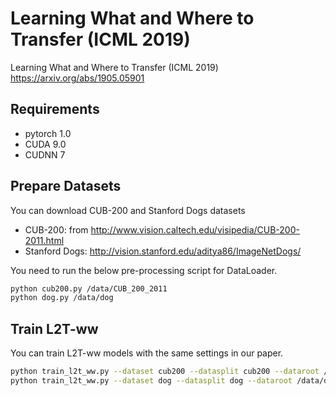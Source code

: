 # Learning What and Where to Transfer (ICML 2019)
Learning What and Where to Transfer (ICML 2019)
https://arxiv.org/abs/1905.05901

## Requirements
- pytorch 1.0
- CUDA 9.0
- CUDNN 7

## Prepare Datasets

You can download CUB-200 and Stanford Dogs datasets
- CUB-200: from http://www.vision.caltech.edu/visipedia/CUB-200-2011.html
- Stanford Dogs: http://vision.stanford.edu/aditya86/ImageNetDogs/

You need to run the below pre-processing script for DataLoader.

```bash
python cub200.py /data/CUB_200_2011
python dog.py /data/dog
```

## Train L2T-ww

You can train L2T-ww models with the same settings in our paper.

```bash
python train_l2t_ww.py --dataset cub200 --datasplit cub200 --dataroot /data/CUB_200_2011
python train_l2t_ww.py --dataset dog --datasplit dog --dataroot /data/dog
```

